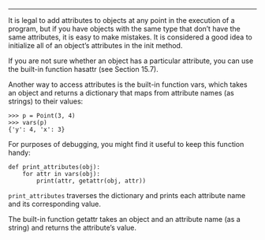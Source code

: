 ---------

It is legal to add attributes to objects at any point in the execution of a program, but if you have objects with the same type that don’t have the same attributes, it is easy to make mistakes. It is considered a good idea to initialize all of an object’s attributes in the init method.

If you are not sure whether an object has a particular attribute, you can use the built-in function <span>hasattr</span> (see Section 15.7).

Another way to access attributes is the built-in function <span>vars</span>, which takes an object and returns a dictionary that maps from attribute names (as strings) to their values:

    >>> p = Point(3, 4)
    >>> vars(p)
    {'y': 4, 'x': 3}

For purposes of debugging, you might find it useful to keep this function handy:

    def print_attributes(obj):
        for attr in vars(obj):
            print(attr, getattr(obj, attr))

`print_attributes` traverses the dictionary and prints each attribute name and its corresponding value.

The built-in function <span>getattr</span> takes an object and an attribute name (as a string) and returns the attribute’s value.

